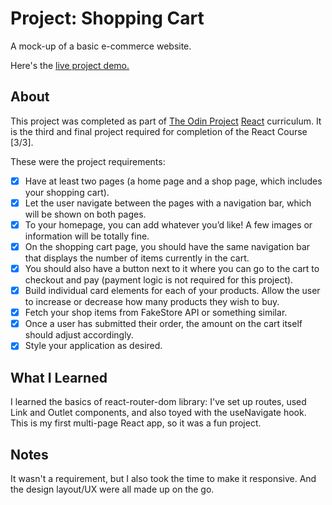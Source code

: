 Project: Shopping Cart
=============

A mock-up of a basic e-commerce website.

Here's the [live project demo.](https://odin-react-shopping-cart-three.vercel.app/)

About
-----

This project was completed as part of [The Odin Project](https://www.theodinproject.com/) [React](https://www.theodinproject.com/paths/full-stack-javascript/courses/react) curriculum. It is the third and final project required for completion of the React Course [3/3].

These were the project requirements:

- [x] Have at least two pages (a home page and a shop page, which includes your shopping cart).
- [x] Let the user navigate between the pages with a navigation bar, which will be shown on both pages.
- [x] To your homepage, you can add whatever you’d like! A few images or information will be totally fine.
- [x] On the shopping cart page, you should have the same navigation bar that displays the number of items currently in the cart.
- [x] You should also have a button next to it where you can go to the cart to checkout and pay (payment logic is not required for this project).
- [x] Build individual card elements for each of your products. Allow the user to increase or decrease how many products they wish to buy.
- [x] Fetch your shop items from FakeStore API or something similar.
- [x] Once a user has submitted their order, the amount on the cart itself should adjust accordingly.
- [x] Style your application as desired.

What I Learned
-----

I learned the basics of react-router-dom library: I've set up routes, used Link and Outlet components, and also toyed with the useNavigate hook. This is my first multi-page React app, so it was a fun project.

Notes
-----

It wasn't a requirement, but I also took the time to make it responsive. And the design layout/UX were all made up on the go.
